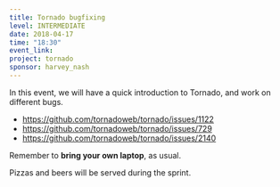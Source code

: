 ```yaml
---
title: Tornado bugfixing
level: INTERMEDIATE
date: 2018-04-17
time: "18:30"
event_link:
project: tornado
sponsor: harvey_nash
---
```


In this event, we will have a quick introduction to Tornado, and work
on different bugs.

- <https://github.com/tornadoweb/tornado/issues/1122>
- <https://github.com/tornadoweb/tornado/issues/729>
- <https://github.com/tornadoweb/tornado/issues/2140>

Remember to **bring your own laptop**, as usual.

Pizzas and beers will be served during the sprint.
